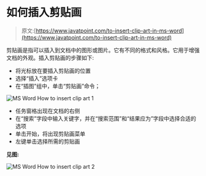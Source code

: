 # 如何插入剪贴画

> 原文:[https://www.javatpoint.com/to-insert-clip-art-in-ms-word](https://www.javatpoint.com/to-insert-clip-art-in-ms-word)

剪贴画是指可以插入到文档中的图形或图片。它有不同的格式和风格。它用于增强文档的外观。插入剪贴画的步骤如下:

*   将光标放在要插入剪贴画的位置
*   选择“插入”选项卡
*   在“插图”组中，单击“剪贴画”命令；

![MS Word How to insert clip art 1](../Images/4dfbcb839996c898cb614551e2bc5a37.png)

*   任务窗格出现在文档的右侧
*   在“搜索”字段中输入关键字，并在“搜索范围”和“结果应为”字段中选择合适的选项
*   单击开始，将出现剪贴画菜单
*   左键单击选择所需的剪贴画

**见图:**

![MS Word How to insert clip art 2](../Images/261995e594a21ff49734e56e6a2878e7.png)